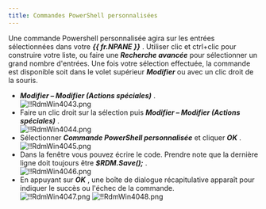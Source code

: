 ```yaml
---
title: Commandes PowerShell personnalisées
---
```

Une commande Powershell personnalisée agira sur les entrées sélectionnées dans votre ***{{ fr.NPANE }}*** . Utiliser clic et ctrl+clic pour construire votre liste, ou faire une ***Recherche avancée*** pour sélectionner un grand nombre d'entrées. Une fois votre sélection effectuée, la commande est disponible soit dans le volet supérieur ***Modifier*** ou avec un clic droit de la souris.  

* ***Modifier – Modifier (Actions spéciales)*** .  
![!!RdmWin4043.png](https://webdevolutions.azureedge.net/docs/fr/rdm/windows/RdmWin4043.png) 
* Faire un clic droit sur la sélection puis ***Modifier – Modifier (Actions spéciales)*** .  
![!!RdmWin4044.png](https://webdevolutions.azureedge.net/docs/fr/rdm/windows/RdmWin4044.png) 
* Sélectionner ***Commande PowerShell personnalisée*** et cliquer ***OK*** .  
![!!RdmWin4045.png](https://webdevolutions.azureedge.net/docs/fr/rdm/windows/RdmWin4045.png) 
* Dans la fenêtre vous pouvez écrire le code. Prendre note que la dernière ligne doit toujours être ***$RDM.Save();*** .  
![!!RdmWin4046.png](https://webdevolutions.azureedge.net/docs/fr/rdm/windows/RdmWin4046.png) 
* En appuyant sur ***OK*** , une boîte de dialogue récapitulative apparaît pour indiquer le succès ou l'échec de la commande.  
![!!RdmWin4047.png](https://webdevolutions.azureedge.net/docs/fr/rdm/windows/RdmWin4047.png) 
![!!RdmWin4048.png](https://webdevolutions.azureedge.net/docs/fr/rdm/windows/RdmWin4048.png) 


